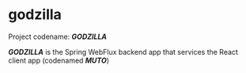 # godzilla

Project codename: ***GODZILLA***

***GODZILLA*** is the Spring WebFlux backend app that services the React client
app (codenamed ***MUTO***)
